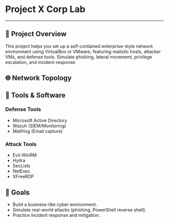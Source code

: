 # Project X Corp Lab


---

## 📌 Project Overview

This project helps you set up a self-contained enterprise-style network environment using VirtualBox or VMware, featuring realistic hosts, attacker VMs, and defense tools. Simulate phishing, lateral movement, privilege escalation, and incident response.

## 🌐 Network Topology







## 🧰 Tools & Software

### Defense Tools
- Microsoft Active Directory
- Wazuh (SIEM/Monitoring)
- MailHog (Email capture)

### Attack Tools
- Evil-WinRM
- Hydra
- SecLists
- NetExec
- XFreeRDP


## 🎯 Goals

- Build a business-like cyber environment.
- Simulate real-world attacks (phishing, PowerShell reverse shell).
- Practice incident response and mitigation.
